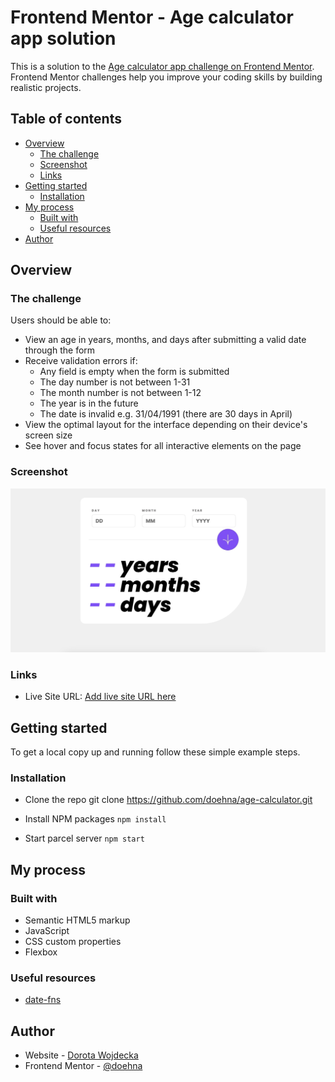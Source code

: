 # Frontend Mentor - Age calculator app solution

This is a solution to the [Age calculator app challenge on Frontend Mentor](https://www.frontendmentor.io/challenges/age-calculator-app-dF9DFFpj-Q). Frontend Mentor challenges help you improve your coding skills by building realistic projects. 

## Table of contents

- [Overview](#overview)
  - [The challenge](#the-challenge)
  - [Screenshot](#screenshot)
  - [Links](#links)
- [Getting started](#getting-started)  
  - [Installation](#installation)
- [My process](#my-process)
  - [Built with](#built-with)
  - [Useful resources](#useful-resources)
- [Author](#author)

## Overview

### The challenge

Users should be able to:

- View an age in years, months, and days after submitting a valid date through the form
- Receive validation errors if:
  - Any field is empty when the form is submitted
  - The day number is not between 1-31
  - The month number is not between 1-12
  - The year is in the future
  - The date is invalid e.g. 31/04/1991 (there are 30 days in April)
- View the optimal layout for the interface depending on their device's screen size
- See hover and focus states for all interactive elements on the page

### Screenshot

![](./screenshot.jpg)

### Links

- Live Site URL: [Add live site URL here](https://doehna.github.io/age-calculator/)

## Getting started

To get a local copy up and running follow these simple example steps.

### Installation

- Clone the repo
git clone https://github.com/doehna/age-calculator.git

- Install NPM packages
```npm install```

- Start parcel server
```npm start```

## My process

### Built with

- Semantic HTML5 markup
- JavaScript
- CSS custom properties
- Flexbox

### Useful resources

- [date-fns](https://date-fns.org/)

## Author

- Website - [Dorota Wojdecka](https://github.com/doehna)
- Frontend Mentor - [@doehna](https://www.frontendmentor.io/profile/doehna)
